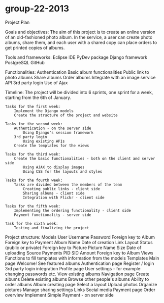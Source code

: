 group-22-2013
=============
Project Plan

Goals and objectives:
	The aim of this project is to create an online version of an old-fashioned photo album.
	In the service, a user can create photo albums, share them, and each user with a shared copy can place orders to get printed copies of albums.
	
Tools and frameworks:
	Eclipse IDE
	PyDev package
	Django framework
	PostgreSQL
	GitHub
	
Functionalities:
	Authentication
	Basic album functionalities
	Public link to photo albums
	Share albums
	Order albums
	Integrate with an image service API
	3rd party login
	Use of Ajax
	
Timeline:
	The project will be divided into 6 sprints, one sprint for a week, starting from the 6th of January.
	
	Tasks for the first week:
		Implement the Django models
		Create the structure of the project and website
	
	Tasks for the second week:
		Authentication - on the server side
			Using Django's session framework
		3rd party login
			Using existing APIs
		Create the templates for the views
		
	Tasks for the third week:
		Create the basic functionalities - both on the client and server side
			Using AJAX to display images
			Using CSS for the layouts and styles
	
	Tasks for the fourth week:
		Tasks are divided between the members of the team
			Creating public links - client side
			Sharing albums - client side
			Integration with Flickr - client side
		
	Tasks for the fifth week:
		Implementing the ordering functionality - client side
		Payment functionality - server side
		
	Task for the sixth week:
		Testing and finalizing the project

Project structure:
	Models
		User
			Username
			Password
			Foreign key to Album
			Foreign key to Payment
		Album
			Name
			Date of creation
			Link
			Layout
			Status (public or private)
			Foreign key to Picture
		Picture
			Name
			Size
			Date of uploading
			Source
		Payments
			PID
			SID
			Amount
			Foreign key to Album
	Views
		Functions to fill templates with information from the models
	Templates
		Main page
			Welcome!
			See featured albums
		Authentication page
			Register / login
			3rd party login integration
		Profile page
			User settings - for example changing passwords etc.
			View existing albums
		Navigation page
			Create albums
			Delete existing albums
			Browse other people's albums
				Ability to order albums
		Album creating page
			Select a layout
			Upload photos
			Organize pictures
			Manage sharing settings
				Links
				Social media
		Payment page
			Order overview
			Implement Simple Payment - on server side